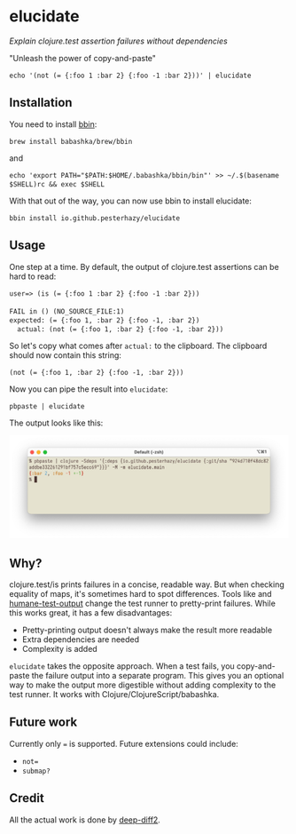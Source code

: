 # elucidate

*Explain clojure.test assertion failures without dependencies*

"Unleash the power of copy-and-paste"

```
echo '(not (= {:foo 1 :bar 2} {:foo -1 :bar 2}))' | elucidate
```

## Installation

You need to install [bbin](https://github.com/babashka/bbin):

```
brew install babashka/brew/bbin
```

and

```
echo 'export PATH="$PATH:$HOME/.babashka/bbin/bin"' >> ~/.$(basename $SHELL)rc && exec $SHELL
```

With that out of the way, you can now use bbin to install elucidate:

```
bbin install io.github.pesterhazy/elucidate
```

## Usage

One step at a time. By default, the output of clojure.test assertions can be hard to read:

```
user=> (is (= {:foo 1 :bar 2} {:foo -1 :bar 2}))

FAIL in () (NO_SOURCE_FILE:1)
expected: (= {:foo 1, :bar 2} {:foo -1, :bar 2})
  actual: (not (= {:foo 1, :bar 2} {:foo -1, :bar 2}))
```

So let's copy what comes after `actual:` to the clipboard. The clipboard should now contain this string:

```
(not (= {:foo 1, :bar 2} {:foo -1, :bar 2}))
```

Now you can pipe the result into `elucidate`:

```
pbpaste | elucidate
```

The output looks like this:

![screenshot](screenshot.jpg)

## Why?

clojure.test/is prints failures in a concise, readable way. But when checking equality of maps, it's sometimes hard to spot differences. Tools like  and [humane-test-output](https://github.com/pjstadig/humane-test-output) change the test runner to pretty-print failures. While this works great, it has a few disadvantages:

- Pretty-printing output doesn't always make the result more readable
- Extra dependencies are needed
- Complexity is added

`elucidate` takes the opposite approach. When a test fails, you copy-and-paste the failure output into a separate program. This gives you an optional way to make the output more digestible without adding complexity to the test runner. It works with Clojure/ClojureScript/babashka.

## Future work

Currently only `=` is supported. Future extensions could include:

- `not=`
- `submap?`

## Credit

All the actual work is done by [deep-diff2](https://github.com/lambdaisland/deep-diff2).
